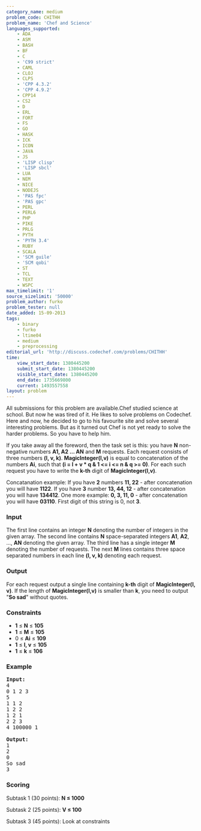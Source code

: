 ```yaml
---
category_name: medium
problem_code: CHITHH
problem_name: 'Chef and Science'
languages_supported:
    - ADA
    - ASM
    - BASH
    - BF
    - C
    - 'C99 strict'
    - CAML
    - CLOJ
    - CLPS
    - 'CPP 4.3.2'
    - 'CPP 4.9.2'
    - CPP14
    - CS2
    - D
    - ERL
    - FORT
    - FS
    - GO
    - HASK
    - ICK
    - ICON
    - JAVA
    - JS
    - 'LISP clisp'
    - 'LISP sbcl'
    - LUA
    - NEM
    - NICE
    - NODEJS
    - 'PAS fpc'
    - 'PAS gpc'
    - PERL
    - PERL6
    - PHP
    - PIKE
    - PRLG
    - PYTH
    - 'PYTH 3.4'
    - RUBY
    - SCALA
    - 'SCM guile'
    - 'SCM qobi'
    - ST
    - TCL
    - TEXT
    - WSPC
max_timelimit: '1'
source_sizelimit: '50000'
problem_author: furko
problem_tester: null
date_added: 15-09-2013
tags:
    - binary
    - furko
    - ltime04
    - medium
    - preprocessing
editorial_url: 'http://discuss.codechef.com/problems/CHITHH'
time:
    view_start_date: 1380445200
    submit_start_date: 1380445200
    visible_start_date: 1380445200
    end_date: 1735669800
    current: 1493557558
layout: problem
---
```

All submissions for this problem are available.Chef studied science at school. But now he was tired of it. He likes to solve problems on Codechef. Here and now, he decided to go to his favourite site and solve several interesting problems. But as it turned out Chef is not yet ready to solve the harder problems. So you have to help him.

If you take away all the foreword, then the task set is this: you have **N** non-negative numbers **A1, A2 ... AN** and **M** requests. Each request consists of three numbers **(l, v, k)**. **MagicInteger(l,v)** is equal to concatenation of the numbers **Ai**, such that **(i = l + v \* q & 1 <= i <= n & q >= 0)**. For each such request you have to write the **k-th** digit of **MagicInteger(l,v)**.

Concatanation example:
If you have **2** numbers **11, 22** - after concatenation you will have **1122**.
If you have **3** number **13, 44, 12** - after concatenation you will have **134412**.
One more example: **0, 3, 11, 0** - after concatenation you will have **03110**. First digit of this string is 0, not **3**.

### Input

The first line contains an integer **N** denoting the number of integers in the given array. The second line contains **N** space-separated integers **A1**, **A2**, ..., **AN** denoting the given array. The third line has a single integer **M** denoting the number of requests. The next **M** lines contains three space separated numbers in each line **(l, v, k)** denoting each request.

### Output

For each request output a single line containing **k-th** digit of **MagicInteger(l, v)**. If the length of **MagicInteger(l,v)** is smaller than **k**, you need to output "**So sad**" without quotes.

### Constraints

- **1** ≤ **N** ≤ **105**
- **1** ≤ **M** ≤ **105**
- 0 ≤ **Ai** ≤ **109**
- **1** ≤ **l, v** ≤ **105**
- **1** ≤ **k** ≤ **106**

### Example

<pre><b>Input:</b>
4
0 1 2 3
5
1 1 2
1 2 2
1 2 1
2 2 3
4 100000 1

<b>Output:</b>
1
2
0
So sad
3
</pre>
### Scoring

Subtask 1 (30 points): **N ≤ 1000**

Subtask 2 (25 points): **V ≤ 100**

Subtask 3 (45 points): Look at constraints

